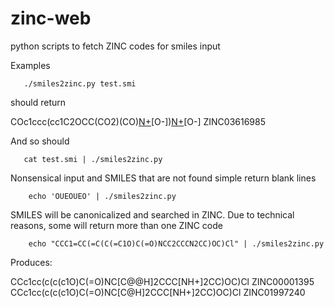 zinc-web
========

python scripts to fetch ZINC codes for smiles input

Examples

       ./smiles2zinc.py test.smi

should return 

COc1ccc(cc1C2OCC(CO2)(CO)[N+](=O)[O-])[N+](=O)[O-]	ZINC03616985

And so should 

       cat test.smi | ./smiles2zinc.py

Nonsensical input and SMILES that are not found simple return blank lines

        echo 'OUEOUEO' | ./smiles2zinc.py 

SMILES will be canonicalized and searched in ZINC. Due to technical 
reasons, some will return more than one ZINC code

        echo "CCC1=CC(=C(C(=C1O)C(=O)NCC2CCCN2CC)OC)Cl" | ./smiles2zinc.py 

Produces: 

CCc1cc(c(c(c1O)C(=O)NC[C@@H]2CCC[NH+]2CC)OC)Cl	ZINC00001395
CCc1cc(c(c(c1O)C(=O)NC[C@H]2CCC[NH+]2CC)OC)Cl	ZINC01997240
